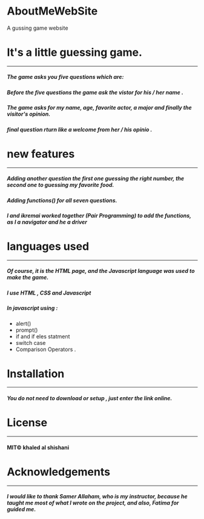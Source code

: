 # AboutMeWebSite
A gussing game website 






# It's a little guessing game.
---

##### The game asks you five questions which are:
##### Before the five questions the game  ask  the vistor for his / her name .
##### The game asks for my name, age, favorite actor,  a major and finally the visitor's opinion.
##### final question rturn like a welcome from her / his opinio .



# new features
---

##### Adding another question the first one guessing the right number, the second one to guessing my favorite food.
##### Adding functions() for all seven questions.
##### I and ikremai worked together (Pair Programming) to add the functions, as I a navigator and he a driver  

# languages used
---
##### Of course, it is the HTML page, and the Javascript language was used to make the game.

##### I use HTML , CSS and Javascript

##### In javascript using :

- alert()
- prompt()
- if and if eles statment
- switch case 
- Comparison Operators .

# Installation
--- 
##### You do not need to download or setup , just enter the link online.


# License
---
#### MIT© khaled al shishani

# Acknowledgements
---
##### I would like to thank Samer Allaham, who is my instructor, because he taught me most of what I wrote on the project, and also, Fatima for guided me.

